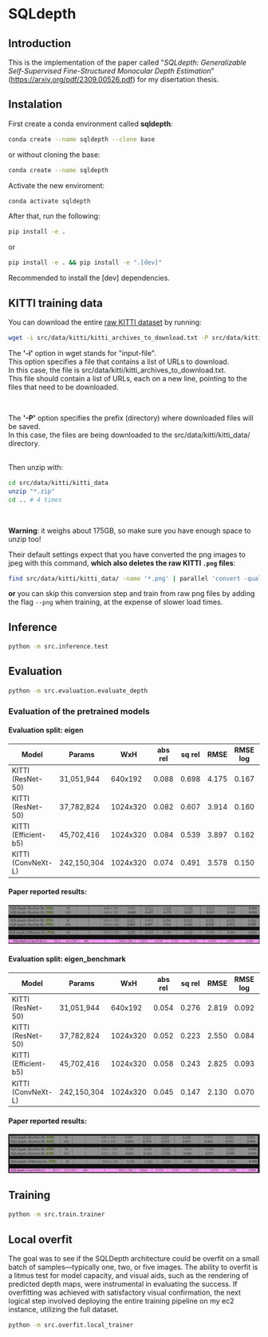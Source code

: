# SQLdepth


## Introduction
This is the implementation of the paper called "*SQLdepth: Generalizable Self-Supervised Fine-Structured Monocular Depth
Estimation*" (https://arxiv.org/pdf/2309.00526.pdf) for my disertation thesis.

## Instalation

First create a conda environment called **sqldepth**:
```bash
conda create --name sqldepth --clone base 
```
or without cloning the base:
```bash
conda create --name sqldepth
```

Activate the new enviroment:
```bash
conda activate sqldepth
```

After that, run the following:
```bash
pip install -e .
```
or
```bash
pip install -e . && pip install -e ".[dev]"
```

Recommended to install the [dev] dependencies.

## KITTI training data
You can download the entire [raw KITTI dataset](https://www.cvlibs.net/datasets/kitti/raw_data.php) by running:
```bash
wget -i src/data/kitti/kitti_archives_to_download.txt -P src/data/kitti/kitti_data/
```
The **'-i'** option in wget stands for "input-file". <br />
This option specifies a file that contains a list of URLs to download.  <br />
In this case, the file is src/data/kitti/kitti_archives_to_download.txt.  <br />
This file should contain a list of URLs, each on a new line, pointing to the files that need to be downloaded. <br />

<br />

The **'-P'** option specifies the prefix (directory) where downloaded files will be saved. <br /> 
In this case, the files are being downloaded to the src/data/kitti/kitti_data/ directory. <br />

<br />
Then unzip with:

```bash
cd src/data/kitti/kitti_data
unzip "*.zip"
cd .. # 4 times
```
<br />

**Warning**: it weighs about 175GB, so make sure you have enough space to unzip too!
<br />

Their default settings expect that you have converted the png images to jpeg with this command, **which also deletes
the raw KITTI `.png` files**:
```bash
find src/data/kitti/kitti_data/ -name '*.png' | parallel 'convert -quality 92 -sampling-factor 2x2,1x1,1x1 {.}.png {.}.jpg && rm {}'
```
**or** you can skip this conversion step and train from raw png files by adding the flag `--png` when training, at the expense of slower load times.
## Inference

```bash
python -m src.inference.test  
```

## Evaluation

```bash
python -m src.evaluation.evaluate_depth
```

### Evaluation of the pretrained models

#### Evaluation split: eigen
| Model     | Params | WxH | abs rel | sq rel | RMSE  | RMSE log | a1    | a2    | a3    |
|-----------|--------|-----|---------|--------|-------|-------|-------|-------|-------|
| KITTI (ResNet-50)    | 31,051,944  | 640x192 | 0.088   | 0.698  | 4.175 | 0.167 | 0.919 | 0.969 | 0.984 |
| KITTI (ResNet-50) | 37,782,824  | 1024x320	 | 0.082   | 0.607  | 3.914 | 0.160 | 0.928 | 0.972 | 0.985 |
| KITTI (Efficient-b5) | 45,702,416  | 1024x320 | 0.084   | 0.539  | 3.897 | 0.162 | 0.924 | 0.971 | 0.985 |
| KITTI (ConvNeXt-L) | 242,150,304  | 1024x320 | 0.074   | 0.491  | 3.578 | 0.150 | 0.939 | 0.974 | 0.986 |

#### Paper reported results:
![img.png](assets/paper_reported_results_eigen.png)
#### Evaluation split: eigen_benchmark
| Model     | Params | WxH | abs rel | sq rel | RMSE  | RMSE log | a1    | a2    | a3    |
|-----------|--------|-----|-------|-------|-------|-------|-------|-------|-------|
| KITTI (ResNet-50)    | 31,051,944  | 640x192 | 0.054 | 0.276 | 2.819 | 0.092 | 0.964 | 0.993 | 0.998 |
| KITTI (ResNet-50) | 37,782,824  | 1024x320	 | 0.052 | 0.223 | 2.550 | 0.084 | 0.971 | 0.995 | 0.998 |
| KITTI (Efficient-b5) | 45,702,416  | 1024x320 | 0.058 | 0.243 | 2.825 | 0.093 | 0.964 | 0.994 | 0.998 |
| KITTI (ConvNeXt-L) | 242,150,304  | 1024x320 | 0.045 | 0.147 | 2.130 | 0.070 | 0.982 | 0.997 | 0.999 |

#### Paper reported results:
![img_1.png](assets/paper_reported_results_eigen_benchmark.png)
## Training
```bash
python -m src.train.trainer
```

## Local overfit

The goal was to see if the SQLDepth architecture could be
overfit on a small batch of samples—typically one, two, or five images.
The ability to overfit is a litmus test for model capacity, and visual 
aids, such as the rendering of predicted depth maps, were instrumental in evaluating 
the success. If overfitting was achieved with satisfactory visual 
confirmation, the next logical step involved deploying the entire 
training pipeline on my ec2 instance, utilizing the full dataset.
```bash
python -m src.overfit.local_trainer
```
